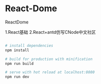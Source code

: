 # React-Dome
ReactDome

1.React基础
2.React+antd仿写CNode中文社区

``` bash

# install dependencies
npm install

# build for production with minification
npm run build

# serve with hot reload at localhost:8080
npm run dev

